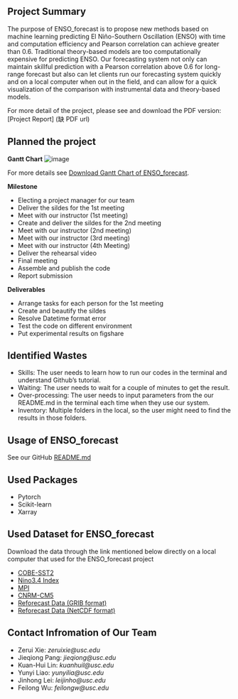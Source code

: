 ## Project Summary

The purpose of ENSO_forecast is to propose new methods based on machine learning predicting El Niño-Southern Oscillation (ENSO) with time and computation efficiency and Pearson correlation can achieve greater than 0.6. Traditional theory-based models are too computationally expensive for predicting ENSO. Our forecasting system not only can maintain skillful prediction with a Pearson correlation above 0.6 for long-range forecast but also can let clients run our forecasting system quickly and on a local computer when out in the field, and can allow for a quick visualization of the comparison with instrumental data and theory-based models.

For more detail of the project, please see and download the PDF version: [Project Report] (缺 PDF url)

## Planned the project 
**Gantt Chart**
![image](https://ds-560.github.io/ENSO_forecast/gantt_chart_week1.jpg)

For more details see [ Download Gantt Chart of ENSO_forecast](https://ds-560.github.io/ENSO_forecast/PROJECT_GANTT_CHART.xlsx).

**Milestone**
- Electing a project manager for our team 
- Deliver the sildes for the 1st meeting
- Meet with our instructor (1st meeting) 
- Create and deliver the sildes for the 2nd meeting
- Meet with our instructor (2nd meeting) 
- Meet with our instructor (3rd meeting)
- Meet with our instructor (4th Meeting)
- Deliver the rehearsal video
- Final meeting
- Assemble and publish the code
- Report submission

**Deliverables**
- Arrange tasks for each person for the 1st meeting
- Create and beautify the sildes
- Resolve Datetime format error
- Test the code on different environment
- Put experimental results on figshare

## Identified Wastes
- Skills: The user needs to learn how to run our codes in the terminal and understand Github’s tutorial.
- Waiting: The user needs to wait for a couple of minutes to get the result.
- Over-processing: The user needs to input parameters from the our README.md in the terminal each time when they use our system.
- Inventory: Multiple folders in the local, so the user might need to find the results in those folders.

## Usage of ENSO_forecast
See our GitHub [README.md](https://github.com/DS-560/ENSO_forecast/blob/main/README.md)

## Used Packages
- Pytorch
- Scikit-learn
- Xarray

## Used Dataset for ENSO_forecast
Download the data through the link mentioned below directly on a local computer that used for the ENSO_forecast project

- [COBE-SST2](http://portal.nersc.gov/project/dasrepo/AGU_ML_Tutorial/sst.mon.mean.trefadj.anom.1880to2018.nc)
- [Nino3.4 Index](http://portal.nersc.gov/project/dasrepo/AGU_ML_Tutorial/nino34.long.anom.data.txt)
- [MPI](http://portal.nersc.gov/project/dasrepo/AMS_ML_Tutorial/MPI_tas_anomalies_regridded.nc)
- [CNRM-CM5](http://portal.nersc.gov/project/dasrepo/AMS_ML_Tutorial/CNRM_tas_anomalies_regridded.nc)
- [Reforecast Data (GRIB format)](https://drive.google.com/file/d/1I5-zCzZgjZjfCAEPfSZaChRw0BHEdooP/view?usp=sharing)
- [Reforecast Data (NetCDF format)](https://drive.google.com/file/d/1fW3Dbm3DAPjIb64AlN4kjctwj3rRsDmW/view?usp=sharing)


## Contact Infromation of Our Team
- Zerui Xie: _zeruixie@usc.edu_
- Jieqiong Pang: _jieqiong@usc.edu_
- Kuan-Hui Lin: _kuanhuil@usc.edu_  
- Yunyi Liao: _yunyilia@usc.edu_
- Jinhong Lei: _leijinho@usc.edu_
- Feilong Wu: _feilongw@usc.edu_

